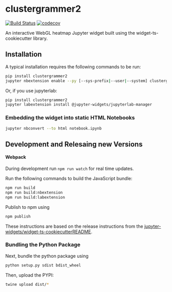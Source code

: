 
# clustergrammer2

[![Build Status](https://travis-ci.org/ismms-himc/clustergrammer2.svg?branch=master)](https://travis-ci.org/ismms-himc/clustergrammer2)
[![codecov](https://codecov.io/gh/ismms-himc/clustergrammer2/branch/master/graph/badge.svg)](https://codecov.io/gh/ismms-himc/clustergrammer2)

An interactive WebGL heatmap Jupyter widget built using the widget-ts-cookiecutter library.

## Installation

A typical installation requires the following commands to be run:

```bash
pip install clustergrammer2
jupyter nbextension enable --py [--sys-prefix|--user|--system] clustergrammer2
```

Or, if you use jupyterlab:

```bash
pip install clustergrammer2
jupyter labextension install @jupyter-widgets/jupyterlab-manager
```

### Embedding the widget into static HTML Notebooks

```bash
jupyter nbconvert --to html notebook.ipynb
```

## Development and Relesaing new Versions

#### Webpack

During development run `npm run watch` for real time updates.

Run the following commands to build the JavaScript bundle:

```bash
npm run build
npm run build:nbextension
npm run build:labextension
```

Publish to npm using
```bash
npm publish
```

These instructions are based on the release instructions from the [jupyter-widgets/widget-ts-cookiecutterREADME](https://github.com/jupyter-widgets/widget-ts-cookiecutter).

### Bundling the Python Package

Next, bundle the python package using

```bash
python setup.py sdist bdist_wheel
```

Then, upload the PYPI:

```bash
twine upload dist/*
```

